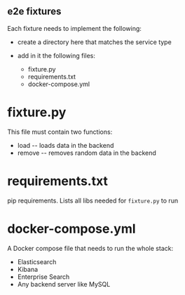 e2e fixtures
------------

Each fixture needs to implement the following:

- create a directory here that matches the service type
- add in it the following files:

  - fixture.py
  - requirements.txt
  - docker-compose.yml


fixture.py
==========

This file must contain two functions:

- load -- loads data in the backend
- remove -- removes random data in the backend

requirements.txt
================

pip requirements. Lists all libs needed for `fixture.py` to run


docker-compose.yml
==================

A Docker compose file that needs to run the whole stack:

- Elasticsearch
- Kibana
- Enterprise Search
- Any backend server like MySQL


